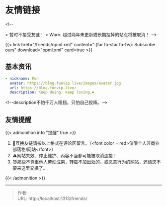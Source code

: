 # 友情链接


&lt;!--

&gt; 暂时不接受友链！
&gt; Warn: 超过两年未更新或长期挂掉的站点将被取消！
--&gt;

{{&lt; link href=&#34;/friends/opml.xml&#34; content=&#34;:(far fa-star fa-fw): Subscribe ours&#34; download=&#34;opml.xml&#34; card=true &gt;}}

## 基本资讯

```yaml
- nickname: Fun
  avatar: https://blog.funvip.live/images/avatar.jpg
  url: https://blog.funvip.live/
  description: Keep doing, keep loving.❤
```

&lt;!--description不怕千万人阻挡，只怕自己投降。--&gt;

## 友情提醒

{{&lt; admonition info &#34;提醒&#34; true &gt;}}

1. 🎉互换友链请按以上格式在评论区留言。（&lt;font color = red&gt;仅限个人非商业部落格/网站&lt;/font&gt;）
2. ⚠️网站失效、停止维护、內容不当都可能被取消连接！
3. 😈那些不尊重他人劳动成果，转载不加出处的，或恶意行为的网站，还请您不要来这里交换了。

{{&lt; /admonition &gt;}}


---

> 作者:   
> URL: http://localhost:1313/friends/  

